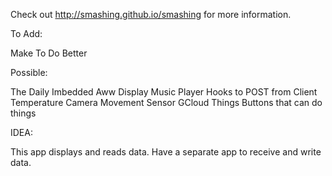 Check out http://smashing.github.io/smashing for more information.


To Add:

Make To Do Better

Possible:

The Daily Imbedded
Aww Display
Music Player
Hooks to POST from Client
    Temperature
    Camera
    Movement Sensor
GCloud Things
Buttons that can do things

IDEA:

This app displays and reads data.
Have a separate app to receive and write data. 